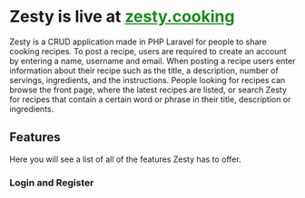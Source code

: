 <h1>Zesty is live at <a href="https://zesty.cooking" style="color:#1e8b1e;">zesty.cooking</a></h1>
<p>
    Zesty is a CRUD application made in PHP Laravel for people to share cooking recipes. To post a recipe, users are required to create an account by entering a name, username and email. When posting a recipe users enter information about their recipe such as the title, a description, number of servings, ingredients, and the instructions. People looking for recipes can browse the front page, where the latest recipes are listed, or search Zesty for recipes that contain a certain word or phrase in their title, description or ingredients.
</p>

<h2>Features</h2>
<p>
    Here you will see a list of all of the features Zesty has to offer.
</p>
<h3>Login and Register</h3>
